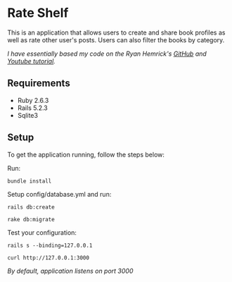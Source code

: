 # Rate Shelf

This is an application that allows users to create and share book profiles as well as rate other user's posts. Users can also filter the books by category.

*I have essentially based my code on the Ryan Hemrick's [GitHub](https://github.com/RyanHemrick/Book-Review) and [Youtube tutorial](https://www.youtube.com/playlist?list=PLsyJtAEU4pGw3PCKAA4POHK6C2G2nnpLF).* 

## Requirements
- Ruby 2.6.3
- Rails 5.2.3
- Sqlite3

## Setup
To get the application running, follow the steps below:

Run:

`bundle install`

Setup config/database.yml and run:

`rails db:create`

`rake db:migrate`

Test your configuration:

`rails s --binding=127.0.0.1`

`curl http://127.0.0.1:3000`

*By default, application listens on port 3000*

